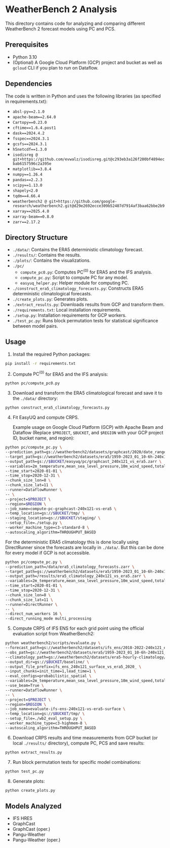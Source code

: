# WeatherBench 2 Analysis

This directory contains code for analyzing and comparing different WeatherBench 2 forecast models using PC and PCS.

## Prerequisites

- Python 3.10
- (Optional) A Google Cloud Platform (GCP) project and bucket as well as `gcloud` CLI if you plan to run on Dataflow.

## Dependencies
The code is written in Python and uses the following libraries (as specified in requirements.txt):

- `absl-py==2.1.0`
- `apache-beam==2.64.0`
- `Cartopy==0.23.0`
- `cftime==1.6.4.post1`
- `dask==2024.4.2`
- `fsspec==2024.3.1`
- `gcsfs==2024.3.1`
- `h5netcdf==1.3.0`
- `isodisreg @ git+https://github.com/evwalz/isodisreg.git@c293eb3a126f200bf4894ecbab6157596c2a395e`
- `matplotlib==3.8.4`
- `numpy==1.26.4`
- `pandas==2.2.3`
- `scipy==1.13.0`
- `shapely<2.0`
- `tqdm==4.66.4`
- `weatherbench2 @ git+https://github.com/google-research/weatherbench2.git@d29e2692ecce309b52407d7914af3baa62bbe2b9`
- `xarray==2025.4.0`
- `xarray-beam==0.8.0`
- `zarr==2.17.2`

## Directory Structure
- `./data/`: Contains the ERA5 deterministic climatology forecast.
- `./results/`: Contains the results.
- `./plots/`: Contains the visualizations.
- `./pc/`
  - `compute_pc0.py`: Computes $\text{PC}^{(0)}$ for ERA5 and the IFS analysis.
  - `compute_pc.py`: Script to compute PC for any model.
  - `easyuq_helper.py`: Helper module for computing PC.
- `./construct_era5_climatology_forecasts.py`: Constructs ERA5 deterministic climatological forecasts.
- `./create_plots.py`: Generates plots.
- `./extract_results.py`: Downloads results from GCP and transform them.
- `./requirements.txt`: Local installation requirements.
- `./setup.py`: Installation requirements for GCP workers.
- `./test_pc.py`: Runs block permutation tests for statistical significance between model pairs.

## Usage
1. Install the required Python packages:
```bash
pip install -r requirements.txt
```

2. Compute $\text{PC}^{(0)}$ for ERA5 and the IFS analysis:
```bash
python pc/compute_pc0.py
```

3. Download and transform the ERA5 climatological forecast and save it to the `./data/` directory:
```bash
python construct_era5_climatology_forecasts.py
```

4. Fit EasyUQ and compute CRPS.
   
   Example usage on Google Cloud Platform (GCP) with Apache Beam and Dataflow (Replace `$PROJECT`, `$BUCKET`, and `$REGION` with your GCP project ID, bucket name, and region):
```bash
python pc/compute_pc.py \
--prediction_path=gs://weatherbench2/datasets/graphcast/2020/date_range_2019-11-16_2021-02-01_12_hours-240x121_equiangular_with_poles_conservative.zarr \
--target_path=gs://weatherbench2/datasets/era5/1959-2023_01_10-6h-240x121_equiangular_with_poles_conservative.zarr \
--output_path=gs://$BUCKET/easyuq/pc/graphcast_240x121_vs_era5.zarr \
--variables=2m_temperature,mean_sea_level_pressure,10m_wind_speed,total_precipitation_24hr \
--time_start=2020-01-01 \
--time_stop=2020-12-31 \
--chunk_size_lon=8 \
--chunk_size_lat=11 \
--runner=DataflowRunner \
-- \
--project=$PROJECT \
--region=$REGION \
--job_name=compute-pc-graphcast-240x121-vs-era5 \
--temp_location=gs://$BUCKET/tmp/ \
--staging_location=gs://$BUCKET/staging/ \
--setup_file=./setup.py \
--worker_machine_type=c3-standard-8 \
--autoscaling_algorithm=THROUGHPUT_BASED
```
For the deterministic ERA5 climatology this is done locally using DirectRunner since the forecasts are locally in `./data/`. 
But this can be done for every model if GCP is not accessible.
```bash
python pc/compute_pc.py \
--prediction_path=/data/era5_climatology_forecasts.zarr \
--target_path=gs://weatherbench2/datasets/era5/1959-2023_01_10-6h-240x121_equiangular_with_poles_conservative.zarr \
--output_path=/results/era5_climatology_240x121_vs_era5.zarr \
--variables=2m_temperature,mean_sea_level_pressure,10m_wind_speed,total_precipitation_24hr \
--time_start=2020-01-01 \
--time_stop=2020-12-31 \
--chunk_size_lon=8 \
--chunk_size_lat=11 \
--runner=DirectRunner \
-- \
--direct_num_workers 16 \
--direct_running_mode multi_processing
```

5. Compute CRPS of IFS ENS for each grid point using the official evaluation script from WeatherBench2:
```bash
python weatherbench2/scripts/evaluate.py \
--forecast_path=gs://weatherbench2/datasets/ifs_ens/2018-2022-240x121_equiangular_with_poles_conservative.zarr \
--obs_path=gs://weatherbench2/datasets/era5/1959-2023_01_10-6h-240x121_equiangular_with_poles_conservative.zarr \
--climatology_path=gs://weatherbench2/datasets/era5-hourly-climatology/1990-2019_6h_240x121_equiangular_with_poles_conservative.zarr \
--output_dir=gs://$BUCKET/baseline/ \
--output_file_prefix=ifs_ens_240x121_surface_vs_era5_2020_ \
--input_chunks=init_time=1,lead_time=1 \
--eval_configs=probabilistic_spatial \
--variables=2m_temperature,mean_sea_level_pressure,10m_wind_speed,total_precipitation_24hr \
--use_beam=True \
--runner=DataflowRunner \
-- \
--project=$PROJECT \
--region=$REGION \
--job_name=evaluate-ifs-ens-240x121-vs-era5-surface \
--temp_location=gs://$BUCKET/tmp/ \
--setup_file=./wb2_eval_setup.py \
--worker_machine_type=c3-highmem-8 \
--autoscaling_algorithm=THROUGHPUT_BASED
```

6. Download CRPS results and time measurements from GCP bucket (or local `./results/` directory), compute PC, PCS and save results:
```bash
python extract_results.py
```

7. Run block permutation tests for specific model combinations:
```bash
python test_pc.py
```

8. Generate plots:
```bash
python create_plots.py
```

## Models Analyzed
 
- IFS HRES
- GraphCast
- GraphCast (oper.)
- Pangu-Weather
- Pangu-Weather (oper.)



